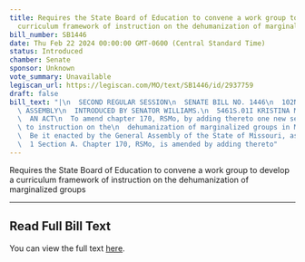 ```yaml
---
title: Requires the State Board of Education to convene a work group to develop a
  curriculum framework of instruction on the dehumanization of marginalized groups
bill_number: SB1446
date: Thu Feb 22 2024 00:00:00 GMT-0600 (Central Standard Time)
status: Introduced
chamber: Senate
sponsor: Unknown
vote_summary: Unavailable
legiscan_url: https://legiscan.com/MO/text/SB1446/id/2937759
draft: false
bill_text: "|\n  SECOND REGULAR SESSION\n  SENATE BILL NO. 1446\n  102ND GENERA L\
  \ ASSEMBLY\n  INTRODUCED BY SENATOR WILLIAMS.\n  5461S.01I KRISTINA MARTIN, Secretary\n\
  \  AN ACT\n  To amend chapter 170, RSMo, by adding thereto one new section relating\
  \ to instruction on the\n  dehumanization of marginalized groups in Missouri.\n\
  \  Be it enacted by the General Assembly of the State of Missouri, as follows:\n\
  \  1 Section A. Chapter 170, RSMo, is amended by adding thereto"
---
```

Requires the State Board of Education to convene a work group to develop a curriculum framework of instruction on the dehumanization of marginalized groups

---

## Read Full Bill Text

You can view the full text [here](https://legiscan.com/MO/text/SB1446/id/2937759).
